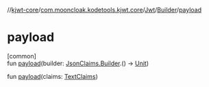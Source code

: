 //[kjwt-core](../../../../index.md)/[com.mooncloak.kodetools.kjwt.core](../../index.md)/[Jwt](../index.md)/[Builder](index.md)/[payload](payload.md)

# payload

[common]\
fun [payload](payload.md)(builder: [JsonClaims.Builder](../../-json-claims/-builder/index.md).() -&gt; [Unit](https://kotlinlang.org/api/latest/jvm/stdlib/kotlin/-unit/index.html))

fun [payload](payload.md)(claims: [TextClaims](../../-text-claims/index.md))
